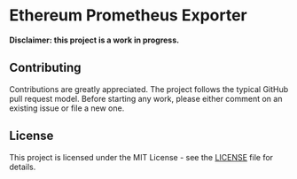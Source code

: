 # Ethereum Prometheus Exporter
**Disclaimer: this project is a work in progress.**

## Contributing

Contributions are greatly appreciated. The project follows the typical GitHub pull request model. Before starting any work, please either comment on an existing issue or file a new one.

## License

This project is licensed under the MIT License - see the [LICENSE](LICENSE) file for details.
